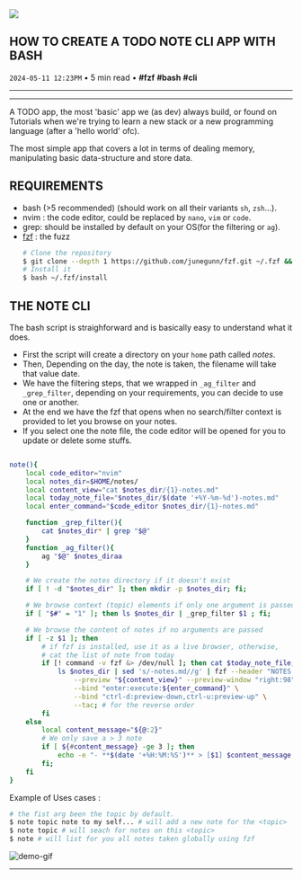 <img src="https://cdn.jsdelivr.net/gh/sanix-darker/sanixdk.xyz@master/content/assets/how-to-create-a-todo-note-cli-with-just-bash/preview.jpg" />

## HOW TO CREATE A TODO NOTE CLI APP WITH BASH
`2024-05-11 12:23PM` • 5 min read • **#fzf** **#bash** **#cli**

---

<div id="toc-container"></div>

---

A TODO app, the most 'basic' app we (as dev) always build, or found on Tutorials when we're trying
 to learn a new stack or a new programming language (after a 'hello world' ofc).

The most simple app that covers a lot in terms of dealing memory, manipulating basic data-structure and store data.

## REQUIREMENTS

- bash (>5 recommended) (should work on all their variants `sh`, `zsh`...).
- nvim : the code editor, could be replaced by `nano`, `vim` or `code`.
- grep: should be installed by default on your OS(for the filtering or `ag`).
- [fzf](https://github.com/junegunn/fzf) : the fuzz
    ```bash
    # Clone the repository
    $ git clone --depth 1 https://github.com/junegunn/fzf.git ~/.fzf && cd ~/.fzf/
    # Install it
    $ bash ~/.fzf/install
    ```

## THE NOTE CLI

The bash script is straighforward and is basically easy to understand what it does.
- First the script will create a directory on your `home` path called *notes*.
- Then, Depending on the day, the note is taken, the filename will take that value date.
- We have the filtering steps, that we wrapped in `_ag_filter` and `_grep_filter`, depending on your requirements, you can decide to use one or another.
- At the end we have the fzf that opens when no search/filter context is provided to let you browse on your notes.
- If you select one the note file, the code editor will be opened for you to update or delete some stuffs.

```bash

note(){
    local code_editor="nvim"
    local notes_dir=$HOME/notes/
    local content_view="cat $notes_dir/{1}-notes.md"
    local today_note_file="$notes_dir/$(date '+%Y-%m-%d')-notes.md"
	local enter_command="$code_editor $notes_dir/{1}-notes.md"

    function _grep_filter(){
        cat $notes_dir* | grep "$@"
    }
    function _ag_filter(){
        ag "$@" $notes_diraa
    }

    # We create the notes directory if it doesn't exist
    if [ ! -d "$notes_dir" ]; then mkdir -p $notes_dir; fi;

    # We browse context (topic) elements if only one argument is passed
    if [ "$#" = "1" ]; then ls $notes_dir | _grep_filter $1 ; fi;

    # We browse the content of notes if no arguments are passed
    if [ -z $1 ]; then
        # if fzf is installed, use it as a live browser, otherwise,
        # cat the list of note from today
        if [! command -v fzf &> /dev/null ]; then cat $today_note_file; else
            ls $notes_dir | sed 's/-notes.md//g' | fzf --header "NOTES LIST" \
                --preview "${content_view}" --preview-window "right:98" \
                --bind "enter:execute:${enter_command}" \
                --bind "ctrl-d:preview-down,ctrl-u:preview-up" \
                --tac; # for the reverse order
        fi
    else
        local content_message="${@:2}"
        # We only save a > 3 note
        if [ ${#content_message} -ge 3 ]; then
            echo -e "- **$(date '+%H:%M:%S')** > [$1] $content_message \n" >> $today_note_file;
        fi;
    fi
}
```

Example of Uses cases :

```bash
# the fist arg been the topic by default.
$ note topic note to my self... # will add a new note for the <topic>
$ note topic # will seach for notes on this <topic>
$ note # will list for you all notes taken globally using fzf
```

![demo-gif](https://cdn.jsdelivr.net/gh/sanix-darker/sanixdk.xyz@master/content/assets/how-to-create-a-todo-note-cli-with-just-bash/demo.gif)

-----------
